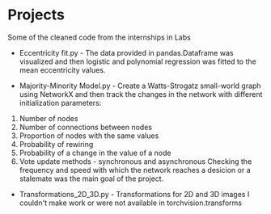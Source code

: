 # Projects
Some of the cleaned code from the internships in Labs

 - Eccentricity fit.py - The data provided in pandas.Dataframe was visualized and then logistic and polynomial regression was fitted to the mean eccentricity values.  

 - Majority-Minority Model.py - Create a Watts-Strogatz small-world graph using NetworkX and then track the changes in the network with different initialization parameters: 
1. Number of nodes
2. Number of connections between nodes
3. Proportion of nodes with the same values 
4. Probability of rewiring
5. Probability of a change in the value of a node 
6. Vote update methods - synchronous and asynchronous
Checking the frequency and speed with which the network reaches a desicion or a stalemate was the main goal of the project.

 - Transformations_2D_3D.py - Transformations for 2D and 3D images I couldn't make work or were not available in torchvision.transforms
